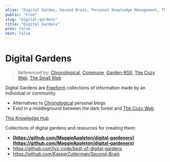 ```yaml
---
alias: "Digital Garden, Second Brain, Personal Knowledge Management, The Zettelkasten Method"
public: "true"
slug: "digital-gardens"
title: "Digital Gardens"
prev: false
next: false
---
```

# Digital Gardens

> Referenced by: [Chronological](/garden/chronological/index.md), [Commune](/garden/commune/index.md), [Garden-RSS](/garden/garden-rss/index.md), [The Cozy Web](/garden/the-cozy-web/index.md), [The Small Web](/garden/the-small-web/index.md)

Digital Gardens are [Freeform](/garden/freeform/index.md) collections of information made by an individual or community
- Alternatives to [Chronological](/garden/chronological/index.md) personal blogs
- Exist in a middleground between the dark forest and [The Cozy Web](/garden/the-cozy-web/index.md)

[This Knowledge Hub](/garden/this-knowledge-hub/index.md)

Collections of digital gardens and resources for creating them:
- **[https://github.com/MaggieAppleton/digital-gardeners](https://github.com/MaggieAppleton/digital-gardeners)**
- https://github.com/lyz-code/best-of-digital-gardens
- https://github.com/KasperZutterman/Second-Brain
